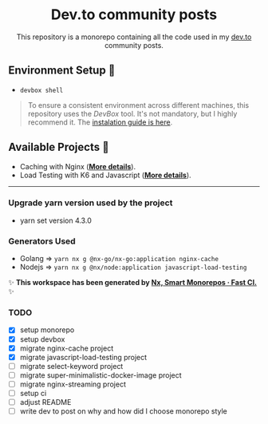 <h1 align='center'>Dev.to community posts</h1>

<p align='center'>This repository is a monorepo containing all the code used in my <a href="https://dev.to/chseki">dev.to</a> community posts.</p>


## Environment Setup :wrench:

- `devbox shell`

> To ensure a consistent environment across different machines, this repository uses the *DevBox* tool. It's not mandatory, but I highly recommend it. The [instalation guide is here](https://github.com/jetify-com/devbox?tab=readme-ov-file#installing-devbox).

## Available Projects :scroll:

- Caching with Nginx (**[More details](/apps/nginx-cache)**).
- Load Testing with K6 and Javascript (**[More details](/apps/javascript-load-testing)**).

---

### Upgrade yarn version used by the project

- yarn set version 4.3.0

### Generators Used

- Golang => `yarn nx g @nx-go/nx-go:application nginx-cache`
- Nodejs => `yarn nx g @nx/node:application javascript-load-testing`

✨ **This workspace has been generated by [Nx, Smart Monorepos · Fast CI.](https://nx.dev)** ✨

### TODO 

- [x] setup monorepo
- [x] setup devbox
- [x] migrate nginx-cache project
- [x] migrate javascript-load-testing project
- [ ] migrate select-keyword project
- [ ] migrate super-minimalistic-docker-image project
- [ ] migrate nginx-streaming project
- [ ] setup ci
- [ ] adjust README
- [ ] write dev to post on why and how did I choose monorepo style
